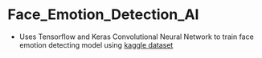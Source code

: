 # Face_Emotion_Detection_AI
- Uses Tensorflow and Keras Convolutional Neural Network to train face emotion detecting model using [kaggle dataset](https://www.kaggle.com/datasets/jonathanoheix/face-expression-recognition-dataset)
